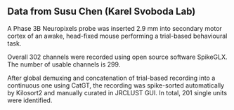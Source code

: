 ## Data from Susu Chen (Karel Svoboda Lab)

A Phase 3B Neuropixels probe was inserted 2.9 mm into secondary motor cortex of an awake, head-fixed mouse performing a trial-based behavioural task. 

Overall 302 channels were recorded using open source software SpikeGLX. The number of usable channels is 299.

After global demuxing and concatenation of trial-based recording into a continuous one using CatGT, the recording was spike-sorted automatically by Kilosort2 and manually curated in JRCLUST GUI. In total, 201 single units were identified.